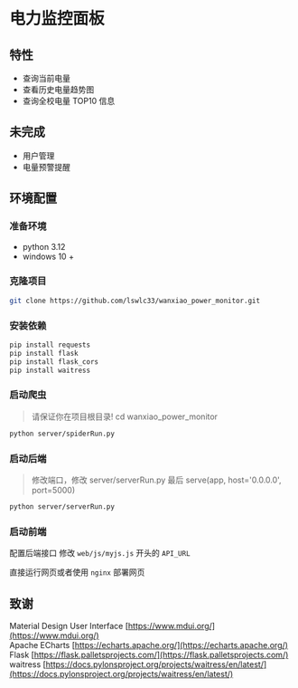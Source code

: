 # 电力监控面板

## 特性

-   查询当前电量
-   查看历史电量趋势图
-   查询全校电量 TOP10 信息

## 未完成

-   用户管理
-   电量预警提醒

## 环境配置

### 准备环境

-   python 3.12
-   windows 10 +

### 克隆项目

```bash
git clone https://github.com/lswlc33/wanxiao_power_monitor.git
```

### 安装依赖

```bash
pip install requests
pip install flask
pip install flask_cors
pip install waitress
```

### 启动爬虫

> 请保证你在项目根目录!
> cd wanxiao_power_monitor

```bash
python server/spiderRun.py
```

### 启动后端

> 修改端口，修改 server/serverRun.py 最后
> serve(app, host='0.0.0.0', port=5000)

```bash
python server/serverRun.py
```

### 启动前端

配置后端接口
修改 `web/js/myjs.js` 开头的 `API_URL`

直接运行网页或者使用 `nginx` 部署网页

## 致谢

Material Design User Interface [https://www.mdui.org/](https://www.mdui.org/)  
Apache ECharts [https://echarts.apache.org/](https://echarts.apache.org/)  
Flask [https://flask.palletsprojects.com/](https://flask.palletsprojects.com/)  
waitress [https://docs.pylonsproject.org/projects/waitress/en/latest/](https://docs.pylonsproject.org/projects/waitress/en/latest/)
